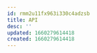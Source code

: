 ```yaml
---
id: rmm2u11fx963i330c4adzsb
title: API
desc: ''
updated: 1660279614418
created: 1660279614418
---
```

